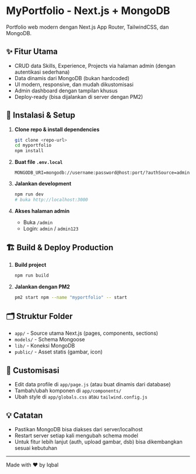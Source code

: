 # MyPortfolio - Next.js + MongoDB

Portfolio web modern dengan Next.js App Router, TailwindCSS, dan MongoDB.

## ✨ Fitur Utama

-   CRUD data Skills, Experience, Projects via halaman admin (dengan autentikasi sederhana)
-   Data dinamis dari MongoDB (bukan hardcoded)
-   UI modern, responsive, dan mudah dikustomisasi
-   Admin dashboard dengan tampilan khusus
-   Deploy-ready (bisa dijalankan di server dengan PM2)

## 🚀 Instalasi & Setup

1. **Clone repo & install dependencies**

    ```bash
    git clone <repo-url>
    cd myportfolio
    npm install
    ```

2. **Buat file `.env.local`**

    ```env
    MONGODB_URI=mongodb://username:password@host:port/?authSource=admin
    ```

3. **Jalankan development**

    ```bash
    npm run dev
    # buka http://localhost:3000
    ```

4. **Akses halaman admin**
    - Buka `/admin`
    - Login: `admin` / `admin123`

## 🏗️ Build & Deploy Production

1. **Build project**
    ```bash
    npm run build
    ```
2. **Jalankan dengan PM2**
    ```bash
    pm2 start npm --name "myportfolio" -- start
    ```

## 🗂️ Struktur Folder

-   `app/` - Source utama Next.js (pages, components, sections)
-   `models/` - Schema Mongoose
-   `lib/` - Koneksi MongoDB
-   `public/` - Asset statis (gambar, icon)

## 📝 Customisasi

-   Edit data profile di `app/page.js` (atau buat dinamis dari database)
-   Tambah/ubah komponen di `app/components/`
-   Ubah style di `app/globals.css` atau `tailwind.config.js`

## 💡 Catatan

-   Pastikan MongoDB bisa diakses dari server/localhost
-   Restart server setiap kali mengubah schema model
-   Untuk fitur lebih lanjut (auth, upload gambar, dsb) bisa dikembangkan sesuai kebutuhan

---

Made with ❤️ by Iqbal

